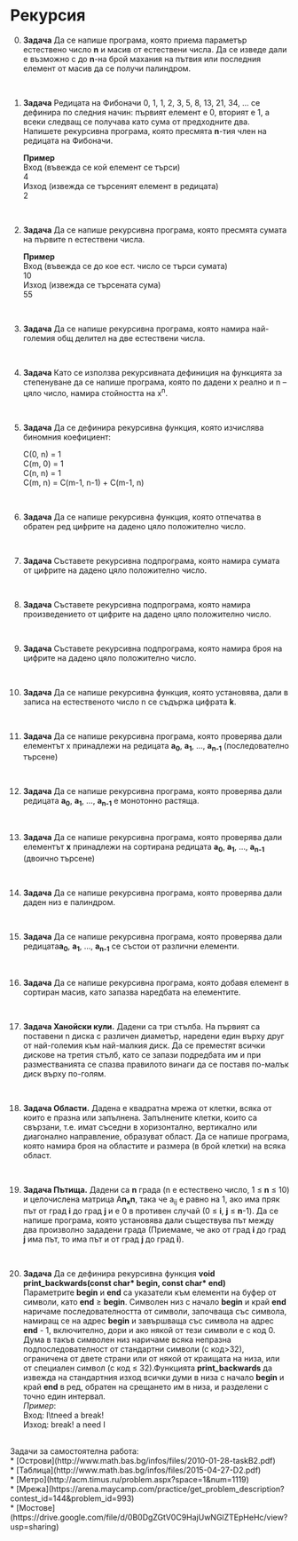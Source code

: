 # Рекурсия

0. **Задача** Да се напише програма, която приема параметър естествено число **n** и масив от естествени числа. Да се изведе дали е възможно с до **n**-на брой махания на пътвия или последния елемент от масив да се получи палиндром.

<br>

1. **Задача** Редицата на Фибоначи 0, 1, 1, 2, 3, 5, 8, 13, 21, 34, … се дефинира по следния начин: първият елемент е 0, вторият е 1, а всеки следващ се получава като сума от предходните два. Напишете рекурсивна програма, която пресмята **n**-тия член на редицата на Фибоначи.

	**Пример**<br>
	Вход (въвежда се кой елемент се търси)<br>
	4<br>
	Изход (извежда се търсеният елемент в редицата)<br>
	2

<br>

2. **Задача** Да се напише рекурсивна програма, която пресмята сумата на първите n естествени числа.

	**Пример**<br>
	Вход (въвежда се до кое ест. число се търси сумата)<br>
	10<br>
	Изход (извежда се търсената сума)<br>
	55

<br>

3. **Задача** Да се напише рекурсивна програма, която намира най-големия общ делител на две естествени числа.

<br>

4. **Задача** Като се използва рекурсивната дефиниция на функцията за степенуване да се напише програма, която по дадени x реално и n – цяло число, намира стойността на x<sup>n</sup>.

<br>

5. **Задача** Да се дефинира рекурсивна функция, която изчислява биномния коефициент:

	C(0, n) = 1<br>
	C(m, 0) = 1<br>
	C(n, n) = 1<br>
	C(m, n) = C(m-1, n-1) + C(m-1, n)

<br>

6. **Задача** Да се напише рекурсивна функция, която отпечатва в обратен ред цифрите на дадено цяло положително число.

<br>

7. **Задача** Съставете рекурсивна подпрограма, която намира сумата от цифрите на дадено цяло положително число.

<br>

8. **Задача** Съставете рекурсивна подпрограма, която намира произведението от цифрите на дадено цяло положително число.

<br>

9. **Задача** Съставете рекурсивна подпрограма, която намира броя на цифрите на дадено цяло положително число.

<br>

10. **Задача** Да се напише рекурсивна функция, която установява, дали в записа на естественото число n се съдържа цифрата **k**.

<br>

11. **Задача** Да се напише рекурсивна програма, която проверява дали елементът x принадлежи на редицата **а<sub>0</sub>**, **а<sub>1</sub>**, …, **а<sub>n-1</sub>** (последователно търсене)

<br>

12. **Задача** Да се напише рекурсивна програма, която проверява дали редицата **а<sub>0</sub>**, **а<sub>1</sub>**, …, **а<sub>n-1</sub>** е монотонно растяща.

<br>

13. **Задача** Да се напише рекурсивна програма, която проверява дали елементът **x** принадлежи на сортирана редицата **а<sub>0</sub>**, **а<sub>1</sub>**, …, **а<sub>n-1</sub>** (двоично търсене)

<br>

14. **Задача** Да се напише рекурсивна програма, която проверява дали даден низ е палиндром.

<br>

15. **Задача** Да се напише рекурсивна програма, която проверява дали редицата**а<sub>0</sub>**, **а<sub>1</sub>**, …, **а<sub>n-1</sub>** се състои от различни елементи.

<br>

16. **Задача** Да се напише рекурсивна програма, която добавя елемент в сортиран масив, като запазва наредбата на елементите.

<br>

17. **Задача Ханойски кули.** Дадени са три стълба. На първият са поставени n диска с различен диаметър, наредени един върху друг от най-големия към най-малкия диск. Да се преместят всички дискове на третия стълб, като се запази подредбата им и при разместванията се спазва правилото винаги да се поставя по-малък диск върху по-голям.

<br>

18. **Задача Области.** Дадена е квадратна мрежа от клетки, всяка от които е празна или запълнена. Запълнените клетки, които са свързани, т.е. имат съседни в хоризонтално, вертикално или диагонално направление, образуват област. Да се напише програма, която намира броя на областите и размера (в брой клетки) на всяка област.

<br>

19. **Задача Пътища.** Дадени са **n** града (n е естествено число, 1 ≤ **n** ≤ 10) и целочислена матрица A**n<sub>x</sub>n**, така че a<sub>ij</sub> е равно на 1, ако има пряк път от град **i** до град **j** и е 0 в противен случай (0 ≤ **i**, **j** ≤ **n**-1). Да се напише програма, която установява дали съществува път между два произволно зададени града (Приемаме, че ако от град **i** до град **j** има път, то има път и от град **j** до град **i**).

<br>

20. **Задача** Да се дефинира рекурсивна функция **void print_backwards(const char\* begin, const char\* end)** <br>
Параметрите **begin** и **end** са указатели към елементи на буфер от символи, като **end** ≥ **begin**. Символен низ с начало **begin** и край **end** наричаме последователността от символи, започваща със символа, намиращ се на адрес **begin** и завършваща със символа на адрес **end** - 1, включително, дори и ако някой от тези символи е с код 0. <br>
Дума в такъв символен низ наричаме всяка непразна подпоследователност от стандартни символи (с код>32), ограничена от двете страни или от някой от краищата на низа, или от специален символ (с код ≤ 32).Функцията **print_backwards** да извежда на стандартния изход всички думи в низа с начало **begin** и край **end** в ред, обратен на срещането им в низа, и разделени с точно един интервал. <br>
*Пример*: <br>
Вход: I\tneed a break!<br>
Изход: break! a need I

<br>
Задачи за самостоятелна работа: <br>
* [Острови](http://www.math.bas.bg/infos/files/2010-01-28-taskB2.pdf) <br>
* [Таблица](http://www.math.bas.bg/infos/files/2015-04-27-D2.pdf) <br>
* [Метро](http://acm.timus.ru/problem.aspx?space=1&num=1119) <br>
* [Мрежа](https://arena.maycamp.com/practice/get_problem_description?contest_id=144&problem_id=993) <br>
* [Мостове](https://drive.google.com/file/d/0B0DgZGtV0C9HajUwNGlZTEpHeHc/view?usp=sharing) <br>

